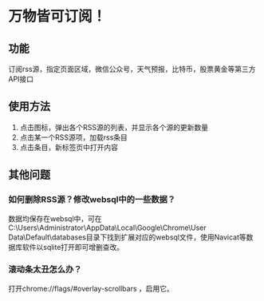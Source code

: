 # 万物皆可订阅！

## 功能
订阅rss源，指定页面区域，微信公众号，天气预报，比特币，股票黄金等第三方API接口

## 使用方法
1. 点击图标，弹出各个RSS源的列表，并显示各个源的更新数量
2. 点击某一个RSS源项，加载rss条目
3. 点击条目，新标签页中打开内容

## 其他问题

### 如何删除RSS源？修改websql中的一些数据？
数据均保存在websql中，可在C:\Users\Administrator\AppData\Local\Google\Chrome\User Data\Default\databases目录下找到扩展对应的websql文件，使用Navicat等数据库软件以sqlite打开即可增删查改。

### 滚动条太丑怎么办？
打开chrome://flags/#overlay-scrollbars ，启用它。